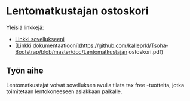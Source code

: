 # Lentomatkustajan ostoskori

Yleisiä linkkejä:

* [Linkki sovellukseeni](http://perkoila.users.cs.helsinki.fi/tsoha/)
* [Linkki dokumentaatiooni](https://github.com/kalleprkl/Tsoha-Bootstrap/blob/master/doc/Lentomatkustajan ostoskori.pdf)

## Työn aihe

Lentomatkustajat voivat sovelluksen avulla tilata tax free -tuotteita, jotka toimitetaan lentokoneeseen asiakkaan paikalle.
